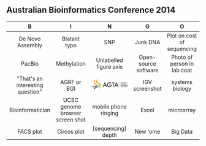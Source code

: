 ## Australian Bioinformatics Conference 2014

| B                | I                       | N                                                       | G                                                   | O                    |  
| :-----------:    | :-------------:         | :-------------:                                         | :-------------:                                     | :-------------:      |  
| De Novo Assembly |     Blatant typo              |        SNP                            | Junk DNA  |    Plot on cost of sequencing       |  
|PacBio     |Methylation  |          Unlabelled figure axis        |        Open-source software |      Photo of person in lab coat        |  
| "That's an interesting question"        |   AGRF or BGI             | <a href="http://http://agtaconference.org/"><img src="agta.png"></a> |           IGV screenshot                             | systems biology  |  
|  Bioinformatician    |     UCSC genome browser screen shot     |        mobile phone ringing              |    Excel  |    microarray         |  
|    FACS plot    |   Circos plot    |   [sequencing] depth         |               New 'ome                         |   Big Data    |  


